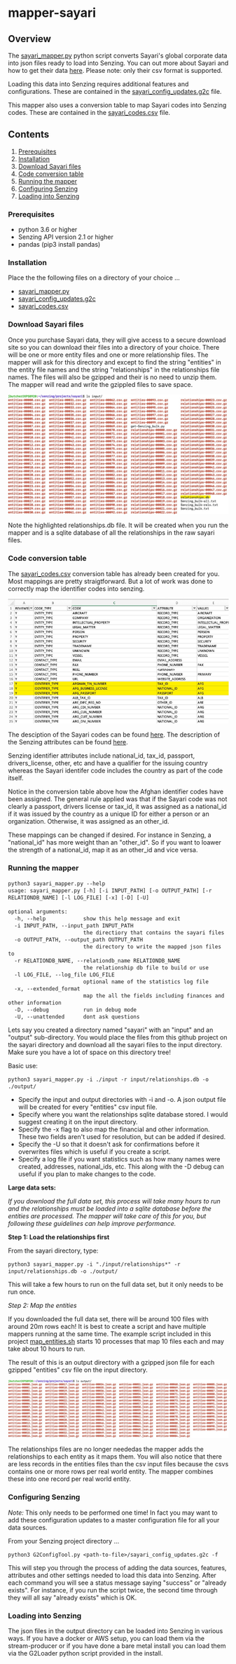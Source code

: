 # mapper-sayari

## Overview

The [sayari_mapper.py](sayari_mapper.py) python script converts Sayari's global corporate data into json files ready to load into Senzing.  You can out more about Sayari and 
how to get their data [here](https://www.sayari.com). Please note: only their csv format is supported.

Loading this data into Senzing requires additional features and configurations. These are contained in the [sayari_config_updates.g2c](sayari_config_updates.g2c) file.

This mapper also uses a conversion table to map Sayari codes into Senzing codes.  These are contained in the [sayari_codes.csv](sayari_codes.csv) file.

## Contents

1. [Prerequisites](#prerequisites)
1. [Installation](#installation)
1. [Download Sayari files](#download_sayari_files)
1. [Code conversion table](#code_conversion_table)
1. [Running the mapper](#running_the_mapper)
1. [Configuring Senzing](#configuring-senzing)
1. [Loading into Senzing](#loading_into-senzing)

### Prerequisites

- python 3.6 or higher
- Senzing API version 2.1 or higher
- pandas (pip3 install pandas)

### Installation

Place the the following files on a directory of your choice ...

- [sayari_mapper.py](sayari_mapper.py)
- [sayari_config_updates.g2c](sayari_config_updates.g2c)
- [sayari_codes.csv](sayari_codes.csv)

### Download Sayari files

Once you purchase Sayari data, they will give access to a secure download site so you can download their files into a directory of your choice.   There will be one or more entity files
and one or more relationship files.   The mapper will ask for this directory and except to find the string "entities" in the entity file names and the string "relationships" in the 
relationships file names.  The files will also be gzipped and their is no need to unzip them.  The mapper will read and write the gzippled files to save space.

![Example of download directory](images/input-directory.jpg)

Note the highlighted relationships.db file.   It will be created when you run the mapper and is a sqlite database of all the relationships in the raw sayari files.   

### Code conversion table

The [sayari_codes.csv](sayari_codes.csv) conversion table has already been created for you. Most mappings are pretty straigtforward.  But a lot of work was done to correctly map the
identifier codes into senzing.

![Example of sayari code mappings](images/code_conversion.jpg)

The desciption of the Sayari codes can be found [here](https://docs.sayari.com/enums/#identifier-type-enum).  The description of the Senzing attributes can 
be found [here](https://senzing.zendesk.com/hc/en-us/articles/231925448-Generic-Entity-Specification-JSON-CSV-Mapping).

Senzing identifier attributes include national_id, tax_id, passport, drivers_license, other, etc and have a qualifier for the issuing country whereas the Sayari identifer 
code includes the country as part of the code itself.  

Notice in the conversion table above how the Afghan identifier codes have been assigned.  The general rule applied was that if the Sayari code was not clearly a passport, drivers 
license or tax_id, it was assigned as a national_id if it was issued by the country as a unique ID for either a person or an organization.  Otherwise, it was assigned as an other_id.

These mappings can be changed if desired.  For instance in Senzing, a "national_id" has more weight than an "other_id".  So if you want to loawer the strength of a national_id, map it 
as an other_id and vice versa.

### Running the mapper

```console
python3 sayari_mapper.py --help
usage: sayari_mapper.py [-h] [-i INPUT_PATH] [-o OUTPUT_PATH] [-r RELATIONDB_NAME] [-l LOG_FILE] [-x] [-D] [-U]

optional arguments:
  -h, --help            show this help message and exit
  -i INPUT_PATH, --input_path INPUT_PATH
                        the directiory that contains the sayari files
  -o OUTPUT_PATH, --output_path OUTPUT_PATH
                        the directory to write the mapped json files to
  -r RELATIONDB_NAME, --relationdb_name RELATIONDB_NAME
                        the relationship db file to build or use
  -l LOG_FILE, --log_file LOG_FILE
                        optional name of the statistics log file
  -x, --extended_format
                        map the all the fields including finances and other information
  -D, --debug           run in debug mode
  -U, --unattended      dont ask questions
```

Lets say you created a directory named "sayari" with an "input" and an "output" sub-directory. You would place the files from this github project on the sayari directory and download
all the sayari files to the input directory.  Make sure you have a lot of space on this directory tree! 

Basic use: 
```console
python3 sayari_mapper.py -i ./input -r input/relationships.db -o ./output/
```
- Specify the input and output directories with -i and -o.  A json output file will be created for every "entities" csv input file.
- Specify where you want the relationships sqlite database stored.   I would suggest creating it on the input directory.
- Specify the -x flag to also map the financial and other information. These two fields aren't used for resolution, but can be added if desired.
- Specify the -U so that it doesn't ask for confirmations before it overwrites files which is useful if you create a script.
- Specify a log file if you want statistics such as how many names were created, addresses, national_ids, etc.  This along with the -D debug can useful if you plan to make changes to the code.

**Large data sets:**

*If you download the full data set, this process will take many hours to run and the relationships must be loaded into a sqlite database before the entities are processed.  The mapper
will take care of this for you, but following these guidelines can help improve performance.*

**Step 1: Load the relationships first**

From the sayari directory, type: 
```console
python3 sayari_mapper.py -i "./input/relationships*" -r input/relationships.db -o ./output/
```
This will take a few hours to run on the full data set, but it only needs to be run once. 

*Step 2: Map the entities*

If you downloaded the full data set, there will be around 100 files with around 20m rows each!  It is best to create a script and have multiple mappers running at the same 
time.  The example script included in this project [map_entities.sh](map_entities.sh) starts 10 processes that map 10 files each and may take about 10 hours to run.

The result of this is an output directory with a gzipped json file for each gzipped "entities" csv file on the input directory.  

![Example of ouput directory](images/ouput-directory.jpg)

The relationships files are no longer neededas the mapper adds the relationships to each entity as it maps them.  You will also notice that there are less records in the 
entities files than the csv input files because the csvs contains one or more rows per real world entity.  The mapper combines these into one record per real world entity.

### Configuring Senzing

*Note:* This only needs to be performed one time! In fact you may want to add these configuration updates to a master configuration file for all your data sources.

From your Senzing project directory ...

```console
python3 G2ConfigTool.py <path-to-file>/sayari_config_updates.g2c -f
```

This will step you through the process of adding the data sources, features, attributes and other settings needed to load this data into 
Senzing. After each command you will see a status message saying "success" or "already exists". For instance, if you run the script twice, 
the second time through they will all say "already exists" which is OK.

### Loading into Senzing

The json files in the output directory can be loaded into Senzing in various ways.  If you have a docker or AWS setup, you can load them via the stream-producer or if you
have done a bare metal install you can load them via the G2Loader python script provided in the install.

